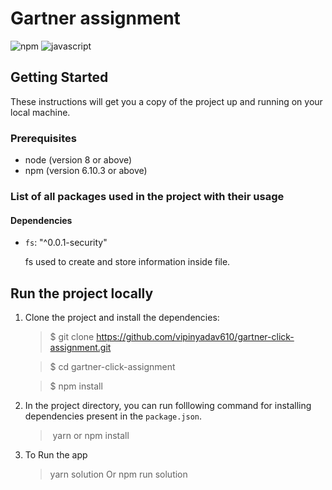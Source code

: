 # Gartner assignment

![npm](https://aleen42.github.io/badges/src/npm_flat_square.svg) ![javascript](https://img.shields.io/badge/%20%20JavaScript-%20%20%20%20688L-f1e05a.svg?style=flat-square)

## Getting Started

These instructions will get you a copy of the project up and running on your local machine.

### Prerequisites

- node (version 8 or above)
- npm (version 6.10.3 or above)

### List of all packages used in the project with their usage

#### Dependencies

- `fs`: "^0.0.1-security"

  fs used to create and store information inside file.

## Run the project locally

1. Clone the project and install the dependencies:

   > \$ git clone https://github.com/vipinyadav610/gartner-click-assignment.git

   > \$ cd gartner-click-assignment

   > \$ npm install

2. In the project directory, you can run folllowing command for installing dependencies present in the `package.json`.

   > ​ yarn or npm install

3. To Run the app

   > yarn solution Or npm run solution
